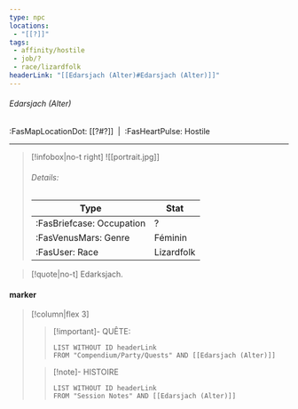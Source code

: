 ```yaml
---
type: npc
locations:
 - "[[?]]"
tags:
 - affinity/hostile
 - job/?
 - race/lizardfolk
headerLink: "[[Edarsjach (Alter)#Edarsjach (Alter)]]"
---
```

###### Edarsjach (Alter)
<span class="sub2">:FasMapLocationDot: [[?#?]]&nbsp;&nbsp;|&nbsp;&nbsp;:FasHeartPulse: Hostile </span>
___

> [!infobox|no-t right]
> ![[portrait.jpg]]
> ###### Details:
> | Type | Stat |
> | ---- | ---- |
> | :FasBriefcase: Occupation |  ? |
> | :FasVenusMars: Genre | Féminin |
> | :FasUser: Race | Lizardfolk |
<span class="clearfix"></span>

> [!quote|no-t]
>Edarksjach.
#### marker
> [!column|flex 3]
>> [!important]- QUÊTE:
>>```dataview
>>LIST WITHOUT ID headerLink
>>FROM "Compendium/Party/Quests" AND [[Edarsjach (Alter)]]
>
>>[!note]- HISTOIRE
>>```dataview
>>LIST WITHOUT ID headerLink
>>FROM "Session Notes" AND [[Edarsjach (Alter)]]
